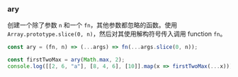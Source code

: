### ary

创建一个除了参数 `n` 和一个 `fn`，其他参数都忽略的函数。使用 `Array.prototype.slice(0, n)`，然后对其使用解构符号传入调用 function `fn`。

```js
const ary = (fn, n) => (...args) => fn(...args.slice(0, n));
```

```js
const firstTwoMax = ary(Math.max, 2);
console.log([[2, 6, "a"], [8, 4, 6], [10]].map(x => firstTwoMax(...x))); // [6, 8, 10]
```